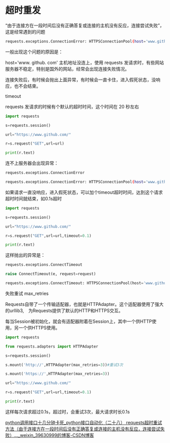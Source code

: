 # 超时重发
“由于连接方在一段时间后没有正确答复或连接的主机没有反应，连接尝试失败”，这是经常遇到的问题

```bash
requests.exceptions.ConnectionError: HTTPSConnectionPool(host='www.github.com', port=443): Max retries exceeded with url: / (Caused by NewConnectionError(': Failed to establish a new connection: [WinError 10060] 由于连接方在一段时间后没有正确答复或连接的主机没有反应，连接尝试失败。',))
```

一般出现这个问题的原因是：

host='www. github. com' 主机地址没连上，使用 requests 发请求时，有些网站服务器不稳定，特别是国外的网站，经常会出现连接失败情况。

连接失败后，有时候会抛出上面异常，有时候会一直卡住，进入假死状态，没响应，也不会结束。

timeout

requests 发请求的时候有个默认的超时时间，这个时间在 20 秒左右

```python
import requests

s=requests.session()

url="https://www.github.com/"

r=s.request("GET",url=url)

print(r.text)
```

连不上服务器会出现异常：

```bash
requests.exceptions.ConnectionError

requests.exceptions.ConnectionError: HTTPSConnectionPool(host='www.github.com', port=443): Max retries exceeded with url: / (Caused by NewConnectionError(': Failed to establish a new connection: [WinError 10060] 由于连接方在一段时间后没有正确答复或连接的主机没有反应，连接尝试失败。',))
```

如果请求一直没响应，进入假死状态，可以加个timeout超时时间，达到这个请求超时时间就结束，如0.1s超时

```python
import requests

s=requests.session()

url="https://www.github.com/"

r=s.request("GET",url=url,timeout=0.1)

print(r.text)
```

这样抛出的异常是：

```python
requests.exceptions.ConnectTimeout

raise ConnectTimeout(e, request=request)

requests.exceptions.ConnectTimeout: HTTPSConnectionPool(host='www.github.com', port=443): Max retries exceeded with url: / (Caused by ConnectTimeoutError(, 'Connection to www.github.com timed out. (connect timeout=0.1)'))
```

失败重试 max_retries

Requests自带了一个传输适配器，也就是HTTPAdapter。这个适配器使用了强大的urllib3,　为Requests提供了默认的HTTP和HTTPS交互。

每当Session被初始化，就会有适配器附着在Session上，其中一个供HTTP使用，另一个供HTTPS使用。

```python
import requests

from requests.adapters import HTTPAdapter

s=requests.session()

s.mount('http://',HTTPAdapter(max_retries=3))#重试3次

s.mount('https://',HTTPAdapter(max_retries=3))

url="https://www.github.com/"

r=s.request("GET",url=url,timeout=0.1)

print(r.text)
```

这样每次请求超过0.1s，超过时，会重试3次，最大请求时长0.1s

[python调用接口十几分钟卡死_python接口自动化（二十八） requests超时重试方法（由于连接方在一段时间后没有正确答复或连接的主机没有反应，连接尝试失败）..._weixin_39630999的博客-CSDN博客](https://blog.csdn.net/weixin_39630999/article/details/110992078)